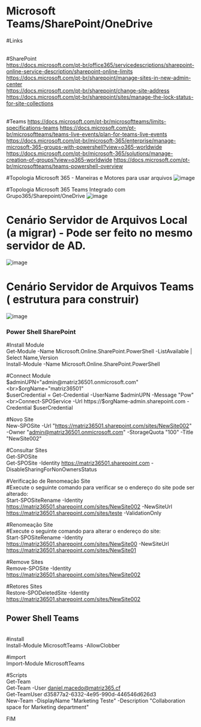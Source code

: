 # Microsoft Teams/SharePoint/OneDrive

#Links

<br>#SharePoint
<br>https://docs.microsoft.com/pt-br/office365/servicedescriptions/sharepoint-online-service-description/sharepoint-online-limits
<br>https://docs.microsoft.com/pt-br/sharepoint/manage-sites-in-new-admin-center
<br>https://docs.microsoft.com/pt-br/sharepoint/change-site-address
<br>https://docs.microsoft.com/pt-br/sharepoint/sites/manage-the-lock-status-for-site-collections

<br>#Teams
https://docs.microsoft.com/pt-br/microsoftteams/limits-specifications-teams
https://docs.microsoft.com/pt-br/microsoftteams/teams-live-events/plan-for-teams-live-events
https://docs.microsoft.com/pt-br/microsoft-365/enterprise/manage-microsoft-365-groups-with-powershell?view=o365-worldwide
https://docs.microsoft.com/pt-br/microsoft-365/solutions/manage-creation-of-groups?view=o365-worldwide
https://docs.microsoft.com/pt-br/microsoftteams/teams-powershell-overview

#Topologia Microsoft 365 - Maneiras e Motores para usar arquivos
![image](https://user-images.githubusercontent.com/49683486/174495306-8bb06c5a-251e-486b-b59c-b42ac50bc303.png)

#Topologia Microsoft 365 Teams Integrado com Grupo365/Sharepoint/OneDrive
![image](https://user-images.githubusercontent.com/49683486/173991028-5e3086b7-afbc-4774-9a76-42fc67271270.png)

# Cenário Servidor de Arquivos Local (a migrar) - Pode ser feito no mesmo servidor de AD.
![image](https://user-images.githubusercontent.com/49683486/173991154-a17a133d-c825-4b09-9a8a-302f5ba36fee.png)

# Cenário Servidor de Arquivos Teams ( estrutura para construir)
  
![image](https://user-images.githubusercontent.com/49683486/173991397-794bba32-b4f0-40b6-9ecb-45e8b16fc494.png)

### Power Shell SharePoint ###

#Install Module 
<br>Get-Module -Name Microsoft.Online.SharePoint.PowerShell -ListAvailable | Select Name,Version
<br>Install-Module -Name Microsoft.Online.SharePoint.PowerShell

#Connect Module 
<br>$adminUPN="admin@matriz36501.onmicrosoft.com"
<br>$orgName="matriz36501"
<br>$userCredential = Get-Credential -UserName $adminUPN -Message "Pow"
<br>Connect-SPOService -Url https://$orgName-admin.sharepoint.com -Credential $userCredential

#Novo Site
<br>New-SPOSite -Url "https://matriz36501.sharepoint.com/sites/NewSite002" -Owner "admin@matriz36501.onmicrosoft.com" -StorageQuota "100" -Title "NewSite002"

#Consultar Sites
<br>Get-SPOSite
<br>Get-SPOSite -Identity https://matriz36501.sharepoint.com -DisableSharingForNonOwnersStatus

#Verificação de Renomeação Site
<br>#Execute o seguinte comando para verificar se o endereço do site pode ser alterado:
<br>Start-SPOSiteRename -Identity https://matriz36501.sharepoint.com/sites/NewSite002 -NewSiteUrl https://matriz36501.sharepoint.com/sites/teste  -ValidationOnly

#Renomeação Site
<br>#Execute o seguinte comando para alterar o endereço do site:
<br>Start-SPOSiteRename -Identity https://matriz36501.sharepoint.com/sites/NewSite00 -NewSiteUrl https://matriz36501.sharepoint.com/sites/NewSite01 

#Remove Sites
<br>Remove-SPOSite -Identity https://matriz36501.sharepoint.com/sites/NewSite002

#Retores Sites
<br>Restore-SPODeletedSite -Identity https://matriz36501.sharepoint.com/sites/NewSite002

## Power Shell Teams ## 

<br>#install
<br>Install-Module MicrosoftTeams -AllowClobber

#import
<br>Import-Module MicrosoftTeams

#Scripts
<br>Get-Team 
<br>Get-Team -User daniel.macedo@matriz365.cf
<br>Get-TeamUser d35877a2-6332-4e95-990d-446546d626d3
<br>New-Team -DisplayName "Marketing Teste" -Description "Collaboration space for Marketing department"

FIM
